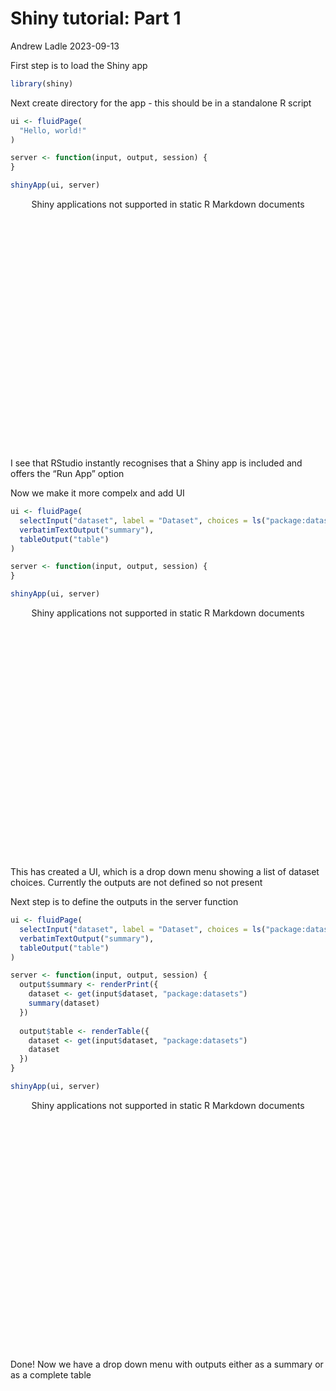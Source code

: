 Shiny tutorial: Part 1
================
Andrew Ladle
2023-09-13

First step is to load the Shiny app

``` r
library(shiny)
```

Next create directory for the app - this should be in a standalone R
script

``` r
ui <- fluidPage(
  "Hello, world!"
)

server <- function(input, output, session) {
}

shinyApp(ui, server)
```

<div style="width: 100% ; height: 400px ; text-align: center; box-sizing: border-box; -moz-box-sizing: border-box; -webkit-box-sizing: border-box;" class="muted well">Shiny applications not supported in static R Markdown documents</div>

I see that RStudio instantly recognises that a Shiny app is included and
offers the “Run App” option

Now we make it more compelx and add UI

``` r
ui <- fluidPage(
  selectInput("dataset", label = "Dataset", choices = ls("package:datasets")),
  verbatimTextOutput("summary"),
  tableOutput("table")
)

server <- function(input, output, session) {
}

shinyApp(ui, server)
```

<div style="width: 100% ; height: 400px ; text-align: center; box-sizing: border-box; -moz-box-sizing: border-box; -webkit-box-sizing: border-box;" class="muted well">Shiny applications not supported in static R Markdown documents</div>

This has created a UI, which is a drop down menu showing a list of
dataset choices. Currently the outputs are not defined so not present

Next step is to define the outputs in the server function

``` r
ui <- fluidPage(
  selectInput("dataset", label = "Dataset", choices = ls("package:datasets")),
  verbatimTextOutput("summary"),
  tableOutput("table")
)

server <- function(input, output, session) {
  output$summary <- renderPrint({
    dataset <- get(input$dataset, "package:datasets")
    summary(dataset)
  })
  
  output$table <- renderTable({
    dataset <- get(input$dataset, "package:datasets")
    dataset
  })
}

shinyApp(ui, server)
```

<div style="width: 100% ; height: 400px ; text-align: center; box-sizing: border-box; -moz-box-sizing: border-box; -webkit-box-sizing: border-box;" class="muted well">Shiny applications not supported in static R Markdown documents</div>

Done! Now we have a drop down menu with outputs either as a summary or
as a complete table
